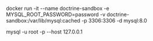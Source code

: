 

docker run -it --name doctrine-sandbox -e MYSQL_ROOT_PASSWORD=password -v doctrine-sandbox:/var/lib/mysql:cached  -p 3306:3306 -d mysql:8.0

mysql -u root -p --host 127.0.0.1
